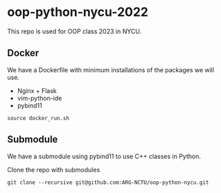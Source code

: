 # oop-python-nycu-2022

This repo is used for OOP class 2023 in NYCU.

## Docker

We have a Dockerfile with minimum installations of the packages we will use.
* Nginx + Flask
* vim-python-ide
* pybind11

```
source docker_run.sh
```

## Submodule

We have a submodule using pybind11 to use C++ classes in Python.

Clone the repo with submodules
```
git clone --recursive git@github.com:ARG-NCTU/oop-python-nycu.git
```
